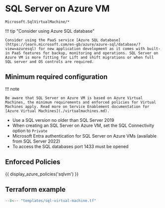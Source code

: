# SQL Server on Azure VM

```
Microsoft.SqlVirtualMachine/*
```

!!! tip "Consider using Azure SQL database"

    Consider using the PaaS service [Azure SQL database](https://learn.microsoft.com/en-gb/azure/azure-sql/database/?view=azuresql) for new application development as it comes with built-in PaaS features for backup, monitoring and operations. SQL Server on Azure VM is more fitting for Lift and shift migrations or when full SQL server and OS controls are required.

## Minimum required configuration

!!! note

    Be aware that SQL Server on Azure VM is based on Azure Virtual Machines, the minimum requirements and enforced policies for Virtual Machines apply. Read more on Service Enablement documentation for [Azure Virtual Machines](./virtualmachines.md).

- Use a SQL version no older than SQL Server 2019
- When creating an SQL Server on Azure VM, set the SQL Connectivity option to `Private`
- Microsoft Entra authentication for SQL Server on Azure VMs (available from SQL Server 2022)
- To access the SQL databases port 1433 must be opened
  
## Enforced Policies

{{ display_azure_policies('sqlvm') }}

## Terraform example

``` terraform linenums="1"
--8<-- "templates/sql-virtual-machine.tf"
```
